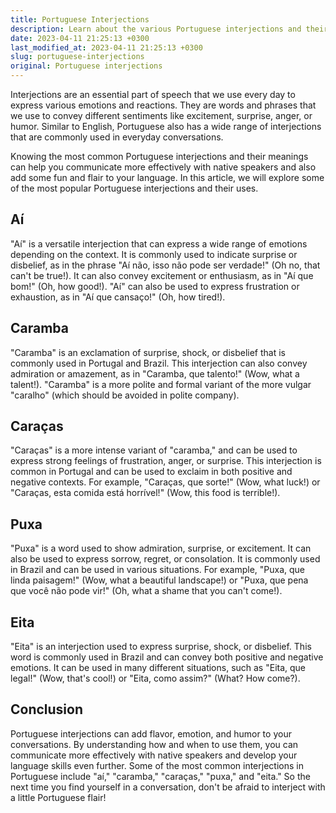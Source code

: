 ```yaml
---
title: Portuguese Interjections
description: Learn about the various Portuguese interjections and their meanings to communicate more effectively in everyday conversations.
date: 2023-04-11 21:25:13 +0300
last_modified_at: 2023-04-11 21:25:13 +0300
slug: portuguese-interjections
original: Portuguese interjections
---
```

Interjections are an essential part of speech that we use every day to express various emotions and reactions. They are words and phrases that we use to convey different sentiments like excitement, surprise, anger, or humor. Similar to English, Portuguese also has a wide range of interjections that are commonly used in everyday conversations.

Knowing the most common Portuguese interjections and their meanings can help you communicate more effectively with native speakers and also add some fun and flair to your language. In this article, we will explore some of the most popular Portuguese interjections and their uses.

## Aí

"Aí" is a versatile interjection that can express a wide range of emotions depending on the context. It is commonly used to indicate surprise or disbelief, as in the phrase "Aí não, isso não pode ser verdade!" (Oh no, that can't be true!). It can also convey excitement or enthusiasm, as in "Aí que bom!" (Oh, how good!). "Aí" can also be used to express frustration or exhaustion, as in "Aí que cansaço!" (Oh, how tired!).

## Caramba

"Caramba" is an exclamation of surprise, shock, or disbelief that is commonly used in Portugal and Brazil. This interjection can also convey admiration or amazement, as in "Caramba, que talento!" (Wow, what a talent!). "Caramba" is a more polite and formal variant of the more vulgar "caralho" (which should be avoided in polite company).

## Caraças

"Caraças" is a more intense variant of "caramba," and can be used to express strong feelings of frustration, anger, or surprise. This interjection is common in Portugal and can be used to exclaim in both positive and negative contexts. For example, "Caraças, que sorte!" (Wow, what luck!) or "Caraças, esta comida está horrível!" (Wow, this food is terrible!).

## Puxa

"Puxa" is a word used to show admiration, surprise, or excitement. It can also be used to express sorrow, regret, or consolation. It is commonly used in Brazil and can be used in various situations. For example, "Puxa, que linda paisagem!" (Wow, what a beautiful landscape!) or "Puxa, que pena que você não pode vir!" (Oh, what a shame that you can't come!).

## Eita

"Eita" is an interjection used to express surprise, shock, or disbelief. This word is commonly used in Brazil and can convey both positive and negative emotions. It can be used in many different situations, such as "Eita, que legal!" (Wow, that's cool!) or "Eita, como assim?" (What? How come?).

## Conclusion

Portuguese interjections can add flavor, emotion, and humor to your conversations. By understanding how and when to use them, you can communicate more effectively with native speakers and develop your language skills even further. Some of the most common interjections in Portuguese include "aí," "caramba," "caraças," "puxa," and "eita." So the next time you find yourself in a conversation, don't be afraid to interject with a little Portuguese flair!
